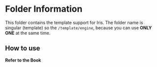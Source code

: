 # Folder Information

This folder contains the template support for Iris. The folder name is singular (template) so the `/template/engine`, because you can use **ONLY ONE** at the same time.


## How to use

**Refer to the Book**
